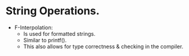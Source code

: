 # String Operations.

* F-Interpolation:
  * Is used for formatted strings.
  * Similar to printf().
  * This also allows for type correctness & checking in the compiler.